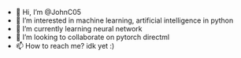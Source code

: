 - 👋 Hi, I’m @JohnC05
- 👀 I’m interested in machine learning, artificial intelligence in python
- 🌱 I’m currently learning neural network
- 💞️ I’m looking to collaborate on pytorch directml
- 📫 How to reach me? idk yet :)

<!---
JohnC05/JohnC05 is a ✨ special ✨ repository because its `README.md` (this file) appears on your GitHub profile.
You can click the Preview link to take a look at your changes.
--->
